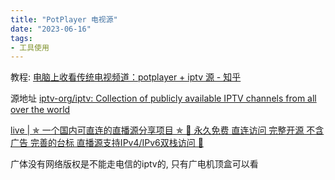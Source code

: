 ```yaml
---
title: "PotPlayer 电视源"
date: "2023-06-16"
tags:
- 工具使用
---
```


教程: [电脑上收看传统电视频道：potplayer + iptv 源 - 知乎](https://zhuanlan.zhihu.com/p/109947163)

源地址
[iptv-org/iptv: Collection of publicly available IPTV channels from all over the world](https://github.com/iptv-org/iptv#playlists)

[live | ✯ 一个国内可直连的直播源分享项目 ✯ 🔕 永久免费 直连访问 完整开源 不含广告 完善的台标 直播源支持IPv4/IPv6双栈访问 🔕](https://live.fanmingming.com/)

广体没有网络版权是不能走电信的iptv的, 只有广电机顶盒可以看